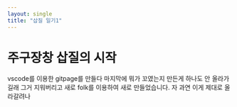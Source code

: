 ```yaml
---
layout: single
title: "삽질 일기1"
---
```


# 주구장창 삽질의 시작 

vscode를 이용한 gitpage를 만들다 마지막에 뭐가 꼬였는지 만든게 하나도 안 올라가길래 그거 지워버리고 새로 folk를 이용하여 새로 만들었습니다. 자 과연 이게 제대로 올라갈려나
